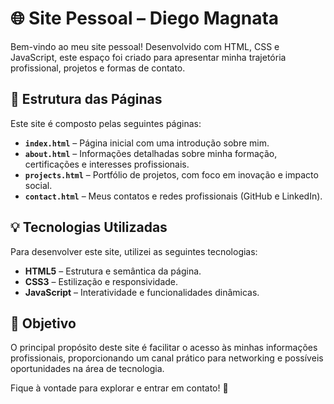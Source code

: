 # 🌐 Site Pessoal – Diego Magnata  

Bem-vindo ao meu site pessoal! Desenvolvido com HTML, CSS e JavaScript, este espaço foi criado para apresentar minha trajetória profissional, projetos e formas de contato.  

## 📁 Estrutura das Páginas  

Este site é composto pelas seguintes páginas:  

- **`index.html`** – Página inicial com uma introdução sobre mim.  
- **`about.html`** – Informações detalhadas sobre minha formação, certificações e interesses profissionais.  
- **`projects.html`** – Portfólio de projetos, com foco em inovação e impacto social.  
- **`contact.html`** – Meus contatos e redes profissionais (GitHub e LinkedIn).  

## 💡 Tecnologias Utilizadas  

Para desenvolver este site, utilizei as seguintes tecnologias:  

- **HTML5** – Estrutura e semântica da página.  
- **CSS3** – Estilização e responsividade.  
- **JavaScript** – Interatividade e funcionalidades dinâmicas.  

## 🎯 Objetivo  

O principal propósito deste site é facilitar o acesso às minhas informações profissionais, proporcionando um canal prático para networking e possíveis oportunidades na área de tecnologia.  

Fique à vontade para explorar e entrar em contato! 🚀  
